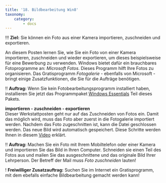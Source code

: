 ```yaml
---
title: '18. Bildbearbeitung Win8'
taxonomy:
    category:
        - docs
---
```


!!! **Ziel:** Sie können ein Foto aus einer Kamera importieren, zuschneiden und exportieren.

An diesem Posten lernen Sie, wie Sie ein Foto von einer Kamera importieren, zuschneiden und wieder exportieren, um dieses beispielsweise für eine Bewerbung zu verwenden. Windows bietet dafür ein brauchbares Fotoprogramme an: *Microsoft Fotos*. Dieses Programm hilft Ihre Fotos zu organisieren. Das Gratisprogramm *Fotogalerie*  - ebenfalls von Microsoft - bringt einige Zusatzfunktionen, die Sie für die Aufträge benötigen.<br>

!! **Auftrag:** Wenn Sie kein Fotobearbeitungsprogramm installiert haben, installieren Sie jetzt das Programmpaket [Windows Essentials](https://www.microsoft.com/de-DE/download/detahttps://www.youtube.com/watch?v=nQhHPfRN9dg) Teil dieses Pakets.

**importieren - zuschneiden - exportieren**<br>
Dieser Werkstattposten geht nur auf das Zuschneiden von Fotos ein. Damit das möglich wird, muss das Foto aber zuerst in die Fotogalerie importiert werden. Nachdem das Foto zugeschnitten ist, kann die Datei geschlossen werden. Das neue Bild wird automatisch gespeichert. Diese Schritte werden Ihnen in diesem [Video](https://www.youtube.com/watch?v=95sDcChgleo) erklärt.<br>

!! **Auftrag:** Machen Sie ein Foto mit Ihrem Mobiltelefon oder einer Kamera und importieren Sie das Bild in Ihren Computer. Schneiden sie einen Teil des Fotos aus und mailen Sie das ausgeschnittene und das originale Bild Ihrer Lehrperson. Der Betreff der Mail muss *Foto zuschneiden* lauten!<br>

! **Freiwilliger Zusatzauftrag:** Suchen Sie im Internet ein Gratisprogramm, mit dem ebefalls einfache Bildbearbeitung gemacht werden kann!




